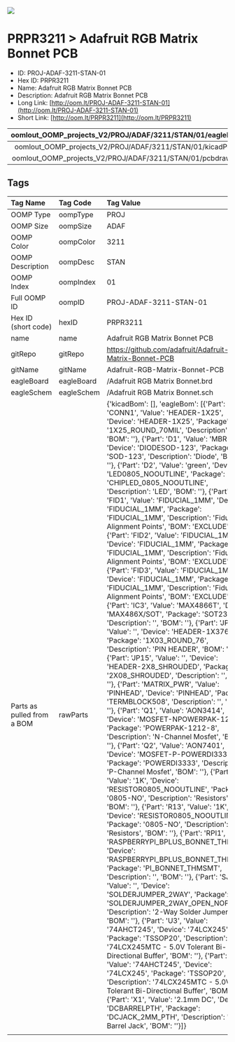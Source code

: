 


  
![][im]
# PRPR3211 > Adafruit RGB Matrix Bonnet PCB

- ID: PROJ-ADAF-3211-STAN-01
- Hex ID: PRPR3211
- Name: Adafruit RGB Matrix Bonnet PCB
- Description: Adafruit RGB Matrix Bonnet PCB
- Long Link: [http://oom.lt/PROJ-ADAF-3211-STAN-01](http://oom.lt/PROJ-ADAF-3211-STAN-01)
- Short Link: [http://oom.lt/PRPR3211](http://oom.lt/PRPR3211)
  

|oomlout_OOMP_projects_V2/PROJ/ADAF/3211/STAN/01/eagleImage.png|oomlout_OOMP_projects_V2/PROJ/ADAF/3211/STAN/01/eagleSchemImage.png|oomlout_OOMP_projects_V2/PROJ/ADAF/3211/STAN/01/kicadPcb3dFront.png|oomlout_OOMP_projects_V2/PROJ/ADAF/3211/STAN/01/kicadPcb3dBack.png|
| :---: | :---: | :---: | :---: |
|oomlout_OOMP_projects_V2/PROJ/ADAF/3211/STAN/01/kicadPcb3d.png|oomlout_OOMP_projects_V2/PROJ/ADAF/3211/STAN/01/bomBack.png|oomlout_OOMP_projects_V2/PROJ/ADAF/3211/STAN/01/bomFront.png|oomlout_OOMP_projects_V2/PROJ/ADAF/3211/STAN/01/pcbdraw.svg|
|oomlout_OOMP_projects_V2/PROJ/ADAF/3211/STAN/01/pcbdrawBack.svg||||

## Tags
  

|Tag Name|Tag Code|Tag Value|
| :--- | :--- | :--- |
|OOMP Type|oompType|PROJ|
|OOMP Size|oompSize|ADAF|
|OOMP Color|oompColor|3211|
|OOMP Description|oompDesc|STAN|
|OOMP Index|oompIndex|01|
|Full OOMP ID|oompID|PROJ-ADAF-3211-STAN-01|
|Hex ID (short code)|hexID|PRPR3211|
|name|name|Adafruit RGB Matrix Bonnet PCB|
|gitRepo|gitRepo|https://github.com/adafruit/Adafruit-RGB-Matrix-Bonnet-PCB|
|gitName|gitName|Adafruit-RGB-Matrix-Bonnet-PCB|
|eagleBoard|eagleBoard|/Adafruit RGB Matrix Bonnet.brd|
|eagleSchem|eagleSchem|/Adafruit RGB Matrix Bonnet.sch|
|Parts as pulled from a BOM|rawParts|{'kicadBom': [], 'eagleBom': [{'Part': 'CONN1', 'Value': 'HEADER-1X25', 'Device': 'HEADER-1X25', 'Package': '1X25_ROUND_70MIL', 'Description': '', 'BOM': ''}, {'Part': 'D1', 'Value': 'MBR120', 'Device': 'DIODESOD-123', 'Package': 'SOD-123', 'Description': 'Diode', 'BOM': ''}, {'Part': 'D2', 'Value': 'green', 'Device': 'LED0805_NOOUTLINE', 'Package': 'CHIPLED_0805_NOOUTLINE', 'Description': 'LED', 'BOM': ''}, {'Part': 'FID1', 'Value': 'FIDUCIAL_1MM', 'Device': 'FIDUCIAL_1MM', 'Package': 'FIDUCIAL_1MM', 'Description': 'Fiducial Alignment Points', 'BOM': 'EXCLUDE'}, {'Part': 'FID2', 'Value': 'FIDUCIAL_1MM', 'Device': 'FIDUCIAL_1MM', 'Package': 'FIDUCIAL_1MM', 'Description': 'Fiducial Alignment Points', 'BOM': 'EXCLUDE'}, {'Part': 'FID3', 'Value': 'FIDUCIAL_1MM', 'Device': 'FIDUCIAL_1MM', 'Package': 'FIDUCIAL_1MM', 'Description': 'Fiducial Alignment Points', 'BOM': 'EXCLUDE'}, {'Part': 'IC3', 'Value': 'MAX4866T', 'Device': 'MAX486X/SOT', 'Package': 'SOT23-6', 'Description': '', 'BOM': ''}, {'Part': 'JP1', 'Value': '', 'Device': 'HEADER-1X376MIL', 'Package': '1X03_ROUND_76', 'Description': 'PIN HEADER', 'BOM': ''}, {'Part': 'JP15', 'Value': '', 'Device': 'HEADER-2X8_SHROUDED', 'Package': '2X08_SHROUDED', 'Description': '', 'BOM': ''}, {'Part': 'MATRIX_PWR', 'Value': 'PINHEAD', 'Device': 'PINHEAD', 'Package': 'TERMBLOCK508', 'Description': '', 'BOM': ''}, {'Part': 'Q1', 'Value': 'AON3414', 'Device': 'MOSFET-NPOWERPAK-1212-8', 'Package': 'POWERPAK-1212-8', 'Description': 'N-Channel Mosfet', 'BOM': ''}, {'Part': 'Q2', 'Value': 'AON7401', 'Device': 'MOSFET-P-POWERDI3333', 'Package': 'POWERDI3333', 'Description': 'P-Channel Mosfet', 'BOM': ''}, {'Part': 'R4', 'Value': '1K', 'Device': 'RESISTOR0805_NOOUTLINE', 'Package': '0805-NO', 'Description': 'Resistors', 'BOM': ''}, {'Part': 'R13', 'Value': '1K', 'Device': 'RESISTOR0805_NOOUTLINE', 'Package': '0805-NO', 'Description': 'Resistors', 'BOM': ''}, {'Part': 'RPI1', 'Value': 'RASPBERRYPI_BPLUS_BONNET_THMSMT', 'Device': 'RASPBERRYPI_BPLUS_BONNET_THMSMT', 'Package': 'PI_BONNET_THMSMT', 'Description': '', 'BOM': ''}, {'Part': 'SJ1', 'Value': '', 'Device': 'SOLDERJUMPER_2WAY', 'Package': 'SOLDERJUMPER_2WAY_OPEN_NOPASTE', 'Description': '2-Way Solder Jumper', 'BOM': ''}, {'Part': 'U3', 'Value': '74AHCT245', 'Device': '74LCX245', 'Package': 'TSSOP20', 'Description': '74LCX245MTC - 5.0V Tolerant Bi-Directional Buffer', 'BOM': ''}, {'Part': 'U5', 'Value': '74AHCT245', 'Device': '74LCX245', 'Package': 'TSSOP20', 'Description': '74LCX245MTC - 5.0V Tolerant Bi-Directional Buffer', 'BOM': ''}, {'Part': 'X1', 'Value': '2.1mm DC', 'Device': 'DCBARRELPTH', 'Package': 'DCJACK_2MM_PTH', 'Description': 'DC Barrel Jack', 'BOM': ''}]}|
||||



[im]: PROJ/ADAF/3211/STAN/01/kicadPcb3d_450.png
